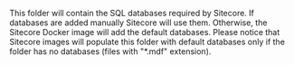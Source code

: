 This folder will contain the SQL databases required by Sitecore.
If databases are added manually Sitecore will use them. Otherwise, the Sitecore Docker image will add the default databases.
Please notice that Sitecore images will populate this folder with default databases only if the folder has no databases (files with "*.mdf" extension).
